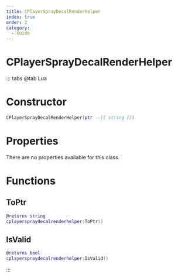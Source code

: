 ```yaml
---
title: CPlayerSprayDecalRenderHelper
index: true
order: 2
category:
  - Guide
---
```


# CPlayerSprayDecalRenderHelper

::: tabs
@tab Lua
# Constructor
```lua
CPlayerSprayDecalRenderHelper(ptr --[[ string ]])
```
# Properties
There are no properties available for this class.
# Functions
## ToPtr
```lua
@returns string
cplayerspraydecalrenderhelper:ToPtr()
```
## IsValid
```lua
@returns bool
cplayerspraydecalrenderhelper:IsValid()
```

:::